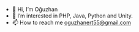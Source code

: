 - 👋 Hi, I’m Oğuzhan
- 👀 I’m interested in PHP, Java, Python and Unity.
- 📫 How to reach me oguzhanert55@gmail.com
